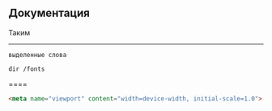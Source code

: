Документация
-
Таким
*****
`выделенные слова`

    dir /fonts
====
```html
<meta name="viewport" content="width=device-width, initial-scale=1.0">
```
